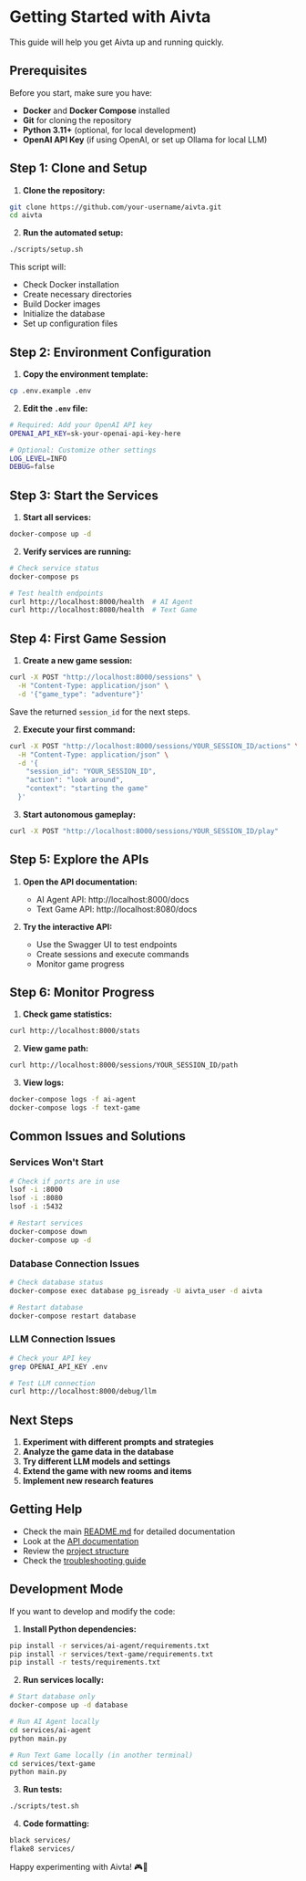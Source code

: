 # Getting Started with Aivta

This guide will help you get Aivta up and running quickly.

## Prerequisites

Before you start, make sure you have:

- **Docker** and **Docker Compose** installed
- **Git** for cloning the repository
- **Python 3.11+** (optional, for local development)
- **OpenAI API Key** (if using OpenAI, or set up Ollama for local LLM)

## Step 1: Clone and Setup

1. **Clone the repository:**
```bash
git clone https://github.com/your-username/aivta.git
cd aivta
```

2. **Run the automated setup:**
```bash
./scripts/setup.sh
```

This script will:
- Check Docker installation
- Create necessary directories
- Build Docker images
- Initialize the database
- Set up configuration files

## Step 2: Environment Configuration

1. **Copy the environment template:**
```bash
cp .env.example .env
```

2. **Edit the `.env` file:**
```bash
# Required: Add your OpenAI API key
OPENAI_API_KEY=sk-your-openai-api-key-here

# Optional: Customize other settings
LOG_LEVEL=INFO
DEBUG=false
```

## Step 3: Start the Services

1. **Start all services:**
```bash
docker-compose up -d
```

2. **Verify services are running:**
```bash
# Check service status
docker-compose ps

# Test health endpoints
curl http://localhost:8000/health  # AI Agent
curl http://localhost:8080/health  # Text Game
```

## Step 4: First Game Session

1. **Create a new game session:**
```bash
curl -X POST "http://localhost:8000/sessions" \
  -H "Content-Type: application/json" \
  -d '{"game_type": "adventure"}'
```

Save the returned `session_id` for the next steps.

2. **Execute your first command:**
```bash
curl -X POST "http://localhost:8000/sessions/YOUR_SESSION_ID/actions" \
  -H "Content-Type: application/json" \
  -d '{
    "session_id": "YOUR_SESSION_ID",
    "action": "look around",
    "context": "starting the game"
  }'
```

3. **Start autonomous gameplay:**
```bash
curl -X POST "http://localhost:8000/sessions/YOUR_SESSION_ID/play"
```

## Step 5: Explore the APIs

1. **Open the API documentation:**
   - AI Agent API: http://localhost:8000/docs
   - Text Game API: http://localhost:8080/docs

2. **Try the interactive API:**
   - Use the Swagger UI to test endpoints
   - Create sessions and execute commands
   - Monitor game progress

## Step 6: Monitor Progress

1. **Check game statistics:**
```bash
curl http://localhost:8000/stats
```

2. **View game path:**
```bash
curl http://localhost:8000/sessions/YOUR_SESSION_ID/path
```

3. **View logs:**
```bash
docker-compose logs -f ai-agent
docker-compose logs -f text-game
```

## Common Issues and Solutions

### Services Won't Start
```bash
# Check if ports are in use
lsof -i :8000
lsof -i :8080
lsof -i :5432

# Restart services
docker-compose down
docker-compose up -d
```

### Database Connection Issues
```bash
# Check database status
docker-compose exec database pg_isready -U aivta_user -d aivta

# Restart database
docker-compose restart database
```

### LLM Connection Issues
```bash
# Check your API key
grep OPENAI_API_KEY .env

# Test LLM connection
curl http://localhost:8000/debug/llm
```

## Next Steps

1. **Experiment with different prompts and strategies**
2. **Analyze the game data in the database**
3. **Try different LLM models and settings**
4. **Extend the game with new rooms and items**
5. **Implement new research features**

## Getting Help

- Check the main [README.md](../README.md) for detailed documentation
- Look at the [API documentation](http://localhost:8000/docs)
- Review the [project structure](../README.md#project-structure)
- Check the [troubleshooting guide](TROUBLESHOOTING.md)

## Development Mode

If you want to develop and modify the code:

1. **Install Python dependencies:**
```bash
pip install -r services/ai-agent/requirements.txt
pip install -r services/text-game/requirements.txt
pip install -r tests/requirements.txt
```

2. **Run services locally:**
```bash
# Start database only
docker-compose up -d database

# Run AI Agent locally
cd services/ai-agent
python main.py

# Run Text Game locally (in another terminal)
cd services/text-game
python main.py
```

3. **Run tests:**
```bash
./scripts/test.sh
```

4. **Code formatting:**
```bash
black services/
flake8 services/
```

Happy experimenting with Aivta! 🎮🤖